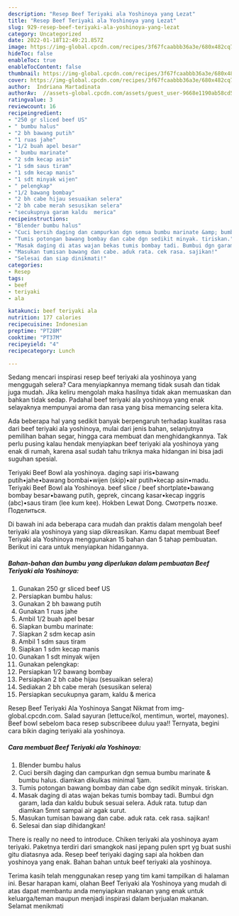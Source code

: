 ```yaml
---
description: "Resep Beef Teriyaki ala Yoshinoya yang Lezat"
title: "Resep Beef Teriyaki ala Yoshinoya yang Lezat"
slug: 929-resep-beef-teriyaki-ala-yoshinoya-yang-lezat
category: Uncategorized
date: 2022-01-18T12:49:21.857Z
image: https://img-global.cpcdn.com/recipes/3f67fcaabbb36a3e/680x482cq70/beef-teriyaki-ala-yoshinoya-foto-resep-utama.jpg
hideToc: false
enableToc: true
enableTocContent: false
thumbnail: https://img-global.cpcdn.com/recipes/3f67fcaabbb36a3e/680x482cq70/beef-teriyaki-ala-yoshinoya-foto-resep-utama.jpg
cover: https://img-global.cpcdn.com/recipes/3f67fcaabbb36a3e/680x482cq70/beef-teriyaki-ala-yoshinoya-foto-resep-utama.jpg
author:  Indriana Martadinata
authorAv:  //assets-global.cpcdn.com/assets/guest_user-9668e1190ab58cd58d666d5934e79c79da2e02f4421a6ed9abc4b163da97d6e7.png
ratingvalue: 3
reviewcount: 16
recipeingredient:
- "250 gr sliced beef US"
- " bumbu halus"
- "2 bh bawang putih"
- "1 ruas jahe"
- "1/2 buah apel besar"
- " bumbu marinate"
- "2 sdm kecap asin"
- "1 sdm saus tiram"
- "1 sdm kecap manis"
- "1 sdt minyak wijen"
- " pelengkap"
- "1/2 bawang bombay"
- "2 bh cabe hijau sesuaikan selera"
- "2 bh cabe merah sesusikan selera"
- "secukupnya garam kaldu  merica"
recipeinstructions:
- "Blender bumbu halus"
- "Cuci bersih daging dan campurkan dgn semua bumbu marinate &amp; bumbu halus. diamkan dikulkas minimal 1jam."
- "Tumis potongan bawang bombay dan cabe dgn sedikit minyak. tiriskan."
- "Masak daging di atas wajan bekas tumis bombay tadi. Bumbui dgn garam, lada dan kaldu bubuk sesuai selera. Aduk rata. tutup dan diamkan 5mnt sampai air agak surut."
- "Masukan tumisan bawang dan cabe. aduk rata. cek rasa. sajikan!"
- "Selesai dan siap dinikmati!"
categories:
- Resep
tags:
- beef
- teriyaki
- ala

katakunci: beef teriyaki ala 
nutrition: 177 calories
recipecuisine: Indonesian
preptime: "PT28M"
cooktime: "PT37M"
recipeyield: "4"
recipecategory: Lunch

---
```



Sedang mencari inspirasi resep beef teriyaki ala yoshinoya yang menggugah selera? Cara menyiapkannya memang tidak susah dan tidak juga mudah. Jika keliru mengolah maka hasilnya tidak akan memuaskan dan bahkan tidak sedap. Padahal beef teriyaki ala yoshinoya yang enak selayaknya mempunyai aroma dan rasa yang bisa memancing selera kita.


Ada beberapa hal yang sedikit banyak berpengaruh terhadap kualitas rasa dari beef teriyaki ala yoshinoya, mulai dari jenis bahan, selanjutnya pemilihan bahan segar, hingga cara membuat dan menghidangkannya. Tak perlu pusing kalau hendak menyiapkan beef teriyaki ala yoshinoya yang enak di rumah, karena asal sudah tahu triknya maka hidangan ini bisa jadi suguhan spesial.

Teriyaki Beef Bowl ala yoshinoya. daging sapi iris•bawang putih•jahe•bawang bombai•wijen (skip)•air putih•kecap asin•madu. Teriyaki Beef Bowl ala Yoshinoya. beef slice / beef shortplate•bawang bombay besar•bawang putih, geprek, cincang kasar•kecap inggris (abc)•saus tiram (lee kum kee). Hokben Lewat Dong. Смотреть позже. Поделиться.


Di bawah ini ada beberapa cara mudah dan praktis dalam mengolah beef teriyaki ala yoshinoya yang siap dikreasikan. Kamu dapat membuat Beef Teriyaki ala Yoshinoya menggunakan 15 bahan dan 5 tahap pembuatan. Berikut ini cara untuk menyiapkan hidangannya.

<!--inarticleads1-->

##### Bahan-bahan dan bumbu yang diperlukan dalam pembuatan Beef Teriyaki ala Yoshinoya:

1. Gunakan 250 gr sliced beef US
1. Persiapkan  bumbu halus:
1. Gunakan 2 bh bawang putih
1. Gunakan 1 ruas jahe
1. Ambil 1/2 buah apel besar
1. Siapkan  bumbu marinate:
1. Siapkan 2 sdm kecap asin
1. Ambil 1 sdm saus tiram
1. Siapkan 1 sdm kecap manis
1. Gunakan 1 sdt minyak wijen
1. Gunakan  pelengkap:
1. Persiapkan 1/2 bawang bombay
1. Persiapkan 2 bh cabe hijau (sesuaikan selera)
1. Sediakan 2 bh cabe merah (sesusikan selera)
1. Persiapkan secukupnya garam, kaldu &amp; merica


Resep Beef Teriyaki Ala Yoshinoya Sangat Nikmat from img-global.cpcdn.com. Salad sayuran (lettuce/kol, mentimun, wortel, mayones). Beef bowl sebelom baca resep subscribeee duluu yaa!! Ternyata, begini cara bikin daging teriyaki ala yoshinoya. 

<!--inarticleads2-->

##### Cara membuat Beef Teriyaki ala Yoshinoya:

1. Blender bumbu halus
1. Cuci bersih daging dan campurkan dgn semua bumbu marinate &amp; bumbu halus. diamkan dikulkas minimal 1jam.
1. Tumis potongan bawang bombay dan cabe dgn sedikit minyak. tiriskan.
1. Masak daging di atas wajan bekas tumis bombay tadi. Bumbui dgn garam, lada dan kaldu bubuk sesuai selera. Aduk rata. tutup dan diamkan 5mnt sampai air agak surut.
1. Masukan tumisan bawang dan cabe. aduk rata. cek rasa. sajikan!
1. Selesai dan siap dihidangkan!

There is really no need to introduce. Chiken teriyaki ala yoshinoya ayam teriyaki. Paketnya terdiri dari smangkok nasi jepang pulen sprt yg buat sushi gitu diatasnya ada. Resep beef teriyaki daging sapi ala hokben dan yoshinoya yang enak. Bahan bahan untuk beef teriyaki ala yoshinoya. 

Terima kasih telah menggunakan resep yang tim kami tampilkan di halaman ini. Besar harapan kami, olahan Beef Teriyaki ala Yoshinoya yang mudah di atas dapat membantu anda menyiapkan makanan yang enak untuk keluarga/teman maupun menjadi inspirasi dalam berjualan makanan. Selamat menikmati
